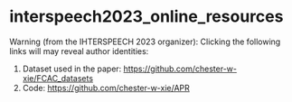 # interspeech2023_online_resources


Warning (from the IHTERSPEECH 2023 organizer):  Clicking the following links will may reveal author identities:

1.  Dataset used in the paper: https://github.com/chester-w-xie/FCAC_datasets
2.  Code: https://github.com/chester-w-xie/APR
